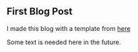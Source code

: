 ## First Blog Post

I made this blog with a template from [here](https://chadbaldwin.net/2021/03/14/how-to-build-a-sql-blog.html)

Some text is needed here in the future.

